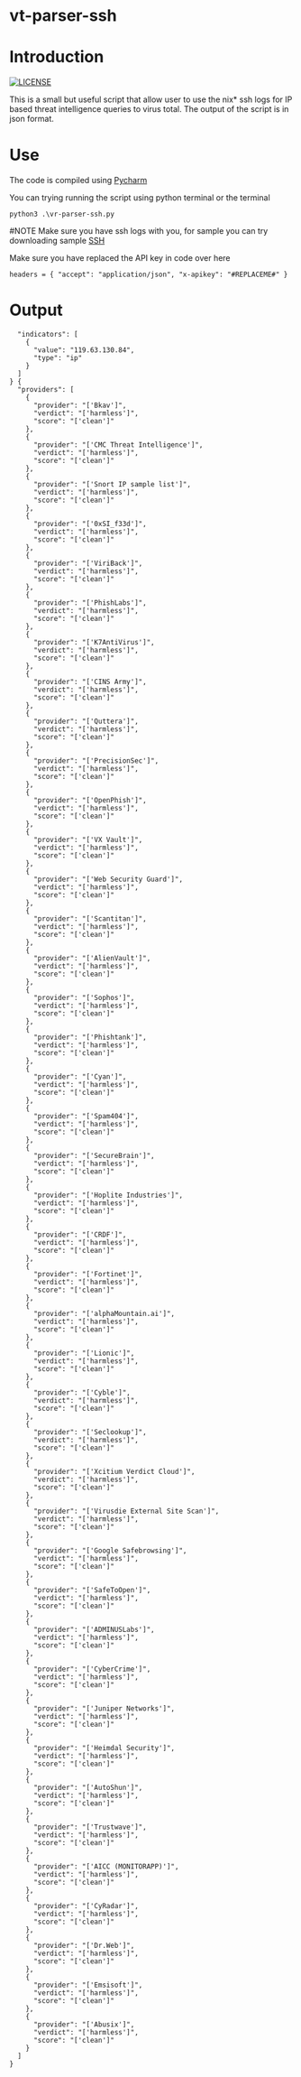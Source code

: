 # vt-parser-ssh
# Introduction 
[![LICENSE](https://badgen.net/badge/license/MIT/blue)](LICENSE.md)

This is a small but useful script that allow user to use the nix* ssh logs for IP based threat intelligence queries to virus total. The output of the script is in json format.

# Use

The code is compiled using [Pycharm](https://www.jetbrains.com/pycharm/)

You can trying running the script using python terminal or the terminal

`python3 .\vr-parser-ssh.py`

#NOTE Make sure you have ssh logs with you, for sample you can try downloading sample [SSH](https://raw.githubusercontent.com/elastic/examples/master/Machine%20Learning/Security%20Analytics%20Recipes/suspicious_login_activity/data/auth.log)

Make sure you have replaced the API key in code over here

`headers = {
    "accept": "application/json",
    "x-apikey": "#REPLACEME#"
}`

# Output

```{
  "indicators": [
    {
      "value": "119.63.130.84",
      "type": "ip"
    }
  ]
} {
  "providers": [
    {
      "provider": "['Bkav']",
      "verdict": "['harmless']",
      "score": "['clean']"
    },
    {
      "provider": "['CMC Threat Intelligence']",
      "verdict": "['harmless']",
      "score": "['clean']"
    },
    {
      "provider": "['Snort IP sample list']",
      "verdict": "['harmless']",
      "score": "['clean']"
    },
    {
      "provider": "['0xSI_f33d']",
      "verdict": "['harmless']",
      "score": "['clean']"
    },
    {
      "provider": "['ViriBack']",
      "verdict": "['harmless']",
      "score": "['clean']"
    },
    {
      "provider": "['PhishLabs']",
      "verdict": "['harmless']",
      "score": "['clean']"
    },
    {
      "provider": "['K7AntiVirus']",
      "verdict": "['harmless']",
      "score": "['clean']"
    },
    {
      "provider": "['CINS Army']",
      "verdict": "['harmless']",
      "score": "['clean']"
    },
    {
      "provider": "['Quttera']",
      "verdict": "['harmless']",
      "score": "['clean']"
    },
    {
      "provider": "['PrecisionSec']",
      "verdict": "['harmless']",
      "score": "['clean']"
    },
    {
      "provider": "['OpenPhish']",
      "verdict": "['harmless']",
      "score": "['clean']"
    },
    {
      "provider": "['VX Vault']",
      "verdict": "['harmless']",
      "score": "['clean']"
    },
    {
      "provider": "['Web Security Guard']",
      "verdict": "['harmless']",
      "score": "['clean']"
    },
    {
      "provider": "['Scantitan']",
      "verdict": "['harmless']",
      "score": "['clean']"
    },
    {
      "provider": "['AlienVault']",
      "verdict": "['harmless']",
      "score": "['clean']"
    },
    {
      "provider": "['Sophos']",
      "verdict": "['harmless']",
      "score": "['clean']"
    },
    {
      "provider": "['Phishtank']",
      "verdict": "['harmless']",
      "score": "['clean']"
    },
    {
      "provider": "['Cyan']",
      "verdict": "['harmless']",
      "score": "['clean']"
    },
    {
      "provider": "['Spam404']",
      "verdict": "['harmless']",
      "score": "['clean']"
    },
    {
      "provider": "['SecureBrain']",
      "verdict": "['harmless']",
      "score": "['clean']"
    },
    {
      "provider": "['Hoplite Industries']",
      "verdict": "['harmless']",
      "score": "['clean']"
    },
    {
      "provider": "['CRDF']",
      "verdict": "['harmless']",
      "score": "['clean']"
    },
    {
      "provider": "['Fortinet']",
      "verdict": "['harmless']",
      "score": "['clean']"
    },
    {
      "provider": "['alphaMountain.ai']",
      "verdict": "['harmless']",
      "score": "['clean']"
    },
    {
      "provider": "['Lionic']",
      "verdict": "['harmless']",
      "score": "['clean']"
    },
    {
      "provider": "['Cyble']",
      "verdict": "['harmless']",
      "score": "['clean']"
    },
    {
      "provider": "['Seclookup']",
      "verdict": "['harmless']",
      "score": "['clean']"
    },
    {
      "provider": "['Xcitium Verdict Cloud']",
      "verdict": "['harmless']",
      "score": "['clean']"
    },
    {
      "provider": "['Virusdie External Site Scan']",
      "verdict": "['harmless']",
      "score": "['clean']"
    },
    {
      "provider": "['Google Safebrowsing']",
      "verdict": "['harmless']",
      "score": "['clean']"
    },
    {
      "provider": "['SafeToOpen']",
      "verdict": "['harmless']",
      "score": "['clean']"
    },
    {
      "provider": "['ADMINUSLabs']",
      "verdict": "['harmless']",
      "score": "['clean']"
    },
    {
      "provider": "['CyberCrime']",
      "verdict": "['harmless']",
      "score": "['clean']"
    },
    {
      "provider": "['Juniper Networks']",
      "verdict": "['harmless']",
      "score": "['clean']"
    },
    {
      "provider": "['Heimdal Security']",
      "verdict": "['harmless']",
      "score": "['clean']"
    },
    {
      "provider": "['AutoShun']",
      "verdict": "['harmless']",
      "score": "['clean']"
    },
    {
      "provider": "['Trustwave']",
      "verdict": "['harmless']",
      "score": "['clean']"
    },
    {
      "provider": "['AICC (MONITORAPP)']",
      "verdict": "['harmless']",
      "score": "['clean']"
    },
    {
      "provider": "['CyRadar']",
      "verdict": "['harmless']",
      "score": "['clean']"
    },
    {
      "provider": "['Dr.Web']",
      "verdict": "['harmless']",
      "score": "['clean']"
    },
    {
      "provider": "['Emsisoft']",
      "verdict": "['harmless']",
      "score": "['clean']"
    },
    {
      "provider": "['Abusix']",
      "verdict": "['harmless']",
      "score": "['clean']"
    }
  ]
}


